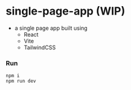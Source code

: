 # single-page-app (WIP)

- a single page app built using
  - React
  - Vite
  - TailwindCSS

### Run

```shell
npm i
npm run dev
```
